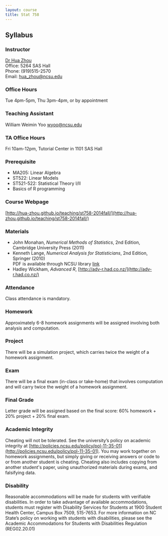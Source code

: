 ```yaml
---
layout: course
title: Stat 758
---
```


## Syllabus

### Instructor

[Dr Hua Zhou](http://hua-zhou.github.io/)  
Office: 5264 SAS Hall  
Phone: (919)515-2570  
Email: <hua_zhou@ncsu.edu>  

### Office Hours

Tue 4pm-5pm, Thu 3pm-4pm, or by appointment

### Teaching Assistant

William Weimin Yoo <wyoo@ncsu.edu>

### TA Office Hours

Fri 10am-12pm, Tutorial Center in 1101 SAS Hall

### Prerequisite

* MA205: Linear Algebra
* ST522: Linear Models 
* ST521-522: Statistical Theory I/II
* Basics of R programming

### Course Webpage

[http://hua-zhou.github.io/teaching/st758-2014fall/](http://hua-zhou.github.io/teaching/st758-2014fall/)

### Materials

* John Monahan, _Numerical Methods of Statistics_, 2nd Edition, Cambridge University Press (2011)
* Kenneth Lange, _Numerical Analysis for Statisticians_, 2nd Edition, Springer (2010)  
PDF is available through NCSU library [link](http://catalog.lib.ncsu.edu/record/NCSU2410898)
* Hadley Wickham, _Advanced R_, [http://adv-r.had.co.nz/](http://adv-r.had.co.nz/)

### Attendance

Class attendance is mandatory.

### Homework

Approximately 6-8 homework assignments will be assigned involving both analysis and computation. 

### Project

There will be a simulation project, which carries twice the weight of a homework assignment.

### Exam

There will be a final exam (in-class or take-home) that involves computation and will carry twice the weight of a homework assignment.

### Final Grade

Letter grade will be assigned based on the final score: 60% homework + 20% project + 20% final exam.

### Academic Integrity

Cheating will not be tolerated. See the university’s policy on academic integrity at [http://policies.ncsu.edu/policy/pol-11-35-01](http://policies.ncsu.edu/policy/pol-11-35-01). You may work together on homework assignments, but simply giving or receiving answers or code to or from another student is cheating. Cheating also includes copying from another student's paper, using unauthorized materials during exams, and falsifying data.

### Disability

Reasonable accommodations will be made for students with verifiable disabilities. In order to take advantage of available accommodations, students must register with Disability Services for Students at 1900 Student Health Center, Campus Box 7509, 515-7653. For more information on NC State’s policy on working with students with disabilities, please see the Academic Accommodations for Students with Disabilities Regulation (REG02.20.01)